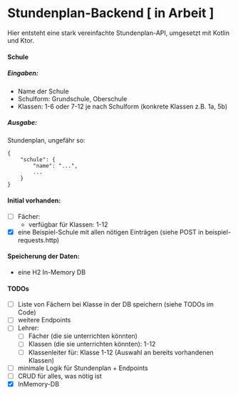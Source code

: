 # Stundenplan-Backend [ in Arbeit ]

Hier entsteht eine stark vereinfachte Stundenplan-API, umgesetzt mit Kotlin und Ktor.

#### Schule

##### Eingaben:
- Name der Schule
- Schulform: Grundschule, Oberschule
- Klassen: 1-6 oder 7-12 je nach Schulform (konkrete Klassen z.B. 1a, 5b)

##### Ausgabe:
Stundenplan, ungefähr so:

```
{
    "schule": {
        "name": "...",
        ...
    }
}
```

#### Initial vorhanden:

- [ ] Fächer:
  - verfügbar für Klassen: 1-12
- [x] eine Beispiel-Schule mit allen nötigen Einträgen (siehe POST in beispiel-requests.http)

#### Speicherung der Daten:

- eine H2 In-Memory DB

#### TODOs

- [ ] Liste von Fächern bei Klasse in der DB speichern (siehe TODOs im Code)
- [ ] weitere Endpoints
- [ ] Lehrer:
  - [ ] Fächer (die sie unterrichten könnten)
  - [ ] Klassen (die sie unterrichten könnten): 1-12
  - [ ] Klassenleiter für: Klasse 1-12 (Auswahl an bereits vorhandenen Klassen)
- [ ] minimale Logik für Stundenplan + Endpoints
- [ ] CRUD für alles, was nötig ist
- [x] InMemory-DB
